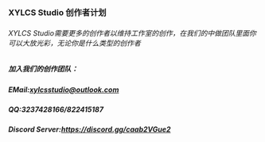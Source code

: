 ### XYLCS Studio 创作者计划
###### XYLCS Studio需要更多的创作者以维持工作室的创作，在我们的中做团队里面你可以大放光彩，无论你是什么类型的创作者
##### 加入我们的创作团队：
##### EMail:xylcsstudio@outlook.com
##### QQ:3237428166/822415187
##### Discord Server:https://discord.gg/caab2VGue2

